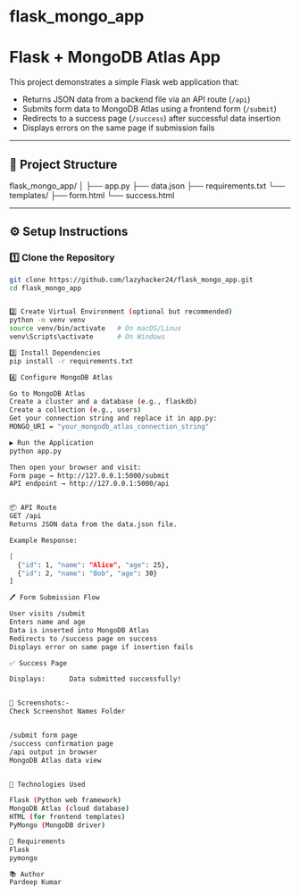 # flask_mongo_app

# Flask + MongoDB Atlas App

This project demonstrates a simple Flask web application that:
- Returns JSON data from a backend file via an API route (`/api`)
- Submits form data to MongoDB Atlas using a frontend form (`/submit`)
- Redirects to a success page (`/success`) after successful data insertion
- Displays errors on the same page if submission fails

---

## 📁 Project Structure

flask_mongo_app/
│
├── app.py
├── data.json
├── requirements.txt
└── templates/
├── form.html
└── success.html


---

## ⚙️ Setup Instructions

### 1️⃣ Clone the Repository
```bash
git clone https://github.com/lazyhacker24/flask_mongo_app.git
cd flask_mongo_app


2️⃣ Create Virtual Environment (optional but recommended)
python -m venv venv
source venv/bin/activate   # On macOS/Linux
venv\Scripts\activate      # On Windows

3️⃣ Install Dependencies
pip install -r requirements.txt

4️⃣ Configure MongoDB Atlas

Go to MongoDB Atlas
Create a cluster and a database (e.g., flaskdb)
Create a collection (e.g., users)
Get your connection string and replace it in app.py:
MONGO_URI = "your_mongodb_atlas_connection_string"

▶️ Run the Application
python app.py

Then open your browser and visit:
Form page → http://127.0.0.1:5000/submit
API endpoint → http://127.0.0.1:5000/api


📦 API Route
GET /api
Returns JSON data from the data.json file.

Example Response:

[
  {"id": 1, "name": "Alice", "age": 25},
  {"id": 2, "name": "Bob", "age": 30}
]

🖊️ Form Submission Flow

User visits /submit
Enters name and age
Data is inserted into MongoDB Atlas
Redirects to /success page on success
Displays error on same page if insertion fails

✅ Success Page

Displays:      Data submitted successfully!


📸 Screenshots:-
Check Screenshot Names Folder


/submit form page
/success confirmation page
/api output in browser
MongoDB Atlas data view


🧠 Technologies Used

Flask (Python web framework)
MongoDB Atlas (cloud database)
HTML (for frontend templates)
PyMongo (MongoDB driver)

🧰 Requirements
Flask
pymongo

📚 Author
Pardeep Kumar

